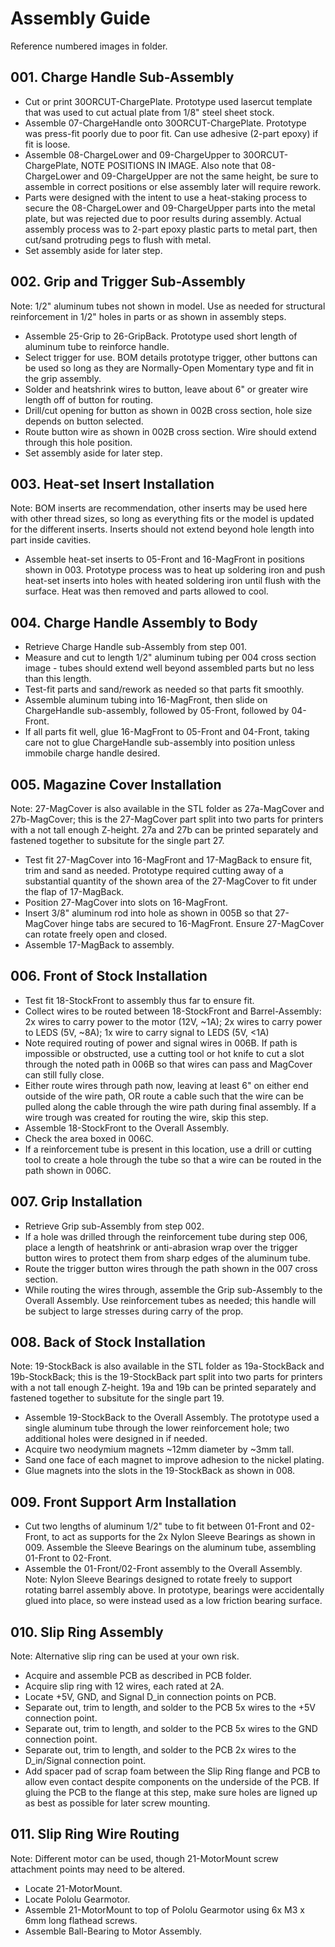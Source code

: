 # Assembly Guide
Reference numbered images in folder.

## 001. Charge Handle Sub-Assembly
- Cut or print 30ORCUT-ChargePlate. Prototype used lasercut template that was used to cut actual plate from 1/8" steel sheet stock.
- Assemble 07-ChargeHandle onto 30ORCUT-ChargePlate. Prototype was press-fit poorly due to poor fit. Can use adhesive (2-part epoxy) if fit is loose.
- Assemble 08-ChargeLower and 09-ChargeUpper to 30ORCUT-ChargePlate, NOTE POSITIONS IN IMAGE. Also note that 08-ChargeLower and 09-ChargeUpper are not the same height, be sure to assemble in correct positions or else assembly later will require rework.
- Parts were designed with the intent to use a heat-staking process to secure the 08-ChargeLower and 09-ChargeUpper parts into the metal plate, but was rejected due to poor results during assembly. Actual assembly process was to 2-part epoxy plastic parts to metal part, then cut/sand protruding pegs to flush with metal.
- Set assembly aside for later step.

## 002. Grip and Trigger Sub-Assembly
Note: 1/2" aluminum tubes not shown in model. Use as needed for structural reinforcement in 1/2" holes in parts or as shown in assembly steps.
- Assemble 25-Grip to 26-GripBack. Prototype used short length of aluminum tube to reinforce handle.
- Select trigger for use. BOM details prototype trigger, other buttons can be used so long as they are Normally-Open Momentary type and fit in the grip assembly.
- Solder and heatshrink wires to button, leave about 6" or greater wire length off of button for routing.
- Drill/cut opening for button as shown in 002B cross section, hole size depends on button selected.
- Route button wire as shown in 002B cross section. Wire should extend through this hole position.
- Set assembly aside for later step.

## 003. Heat-set Insert Installation
Note: BOM inserts are recommendation, other inserts may be used here with other thread sizes, so long as everything fits or the model is updated for the different inserts. Inserts should not extend beyond hole length into part inside cavities.
- Assemble heat-set inserts to 05-Front and 16-MagFront in positions shown in 003. Prototype process was to heat up soldering iron and push heat-set inserts into holes with heated soldering iron until flush with the surface. Heat was then removed and parts allowed to cool.

## 004. Charge Handle Assembly to Body
- Retrieve Charge Handle sub-Assembly from step 001.
- Measure and cut to length 1/2" aluminum tubing per 004 cross section image - tubes should extend well beyond assembled parts but no less than this length. 
- Test-fit parts and sand/rework as needed so that parts fit smoothly.
- Assemble aluminum tubing into 16-MagFront, then slide on ChargeHandle sub-assembly, followed by 05-Front, followed by 04-Front.
- If all parts fit well, glue 16-MagFront to 05-Front and 04-Front, taking care not to glue ChargeHandle sub-assembly into position unless immobile charge handle desired.

## 005. Magazine Cover Installation
Note: 27-MagCover is also available in the STL folder as 27a-MagCover and 27b-MagCover; this is the 27-MagCover part split into two parts for printers with a not tall enough Z-height. 27a and 27b can be printed separately and fastened together to subsitute for the single part 27. 
- Test fit 27-MagCover into 16-MagFront and 17-MagBack to ensure fit, trim and sand as needed. Prototype required cutting away of a substantial quantity of the shown area of the 27-MagCover to fit under the flap of 17-MagBack.
- Position 27-MagCover into slots on 16-MagFront.
- Insert 3/8" aluminum rod into hole as shown in 005B so that 27-MagCover hinge tabs are secured to 16-MagFront. Ensure 27-MagCover can rotate freely open and closed.
- Assemble 17-MagBack to assembly.

## 006. Front of Stock Installation
- Test fit 18-StockFront to assembly thus far to ensure fit.
- Collect wires to be routed between 18-StockFront and Barrel-Assembly: 2x wires to carry power to the motor (12V, ~1A); 2x wires to carry power to LEDS (5V, ~8A); 1x wire to carry signal to LEDS (5V, <1A)
- Note required routing of power and signal wires in 006B. If path is impossible or obstructed, use a cutting tool or hot knife to cut a slot through the noted path in 006B so that wires can pass and MagCover can still fully close.
- Either route wires through path now, leaving at least 6" on either end outside of the wire path, OR route a cable such that the wire can be pulled along the cable through the wire path during final assembly. If a wire trough was created for routing the wire, skip this step.
- Assemble 18-StockFront to the Overall Assembly.
- Check the area boxed in 006C.
- If a reinforcement tube is present in this location, use a drill or cutting tool to create a hole through the tube so that a wire can be routed in the path shown in 006C.

## 007. Grip Installation
- Retrieve Grip sub-Assembly from step 002. 
- If a hole was drilled through the reinforcement tube during step 006, place a length of heatshrink or anti-abrasion wrap over the trigger button wires to protect them from sharp edges of the aluminum tube.
- Route the trigger button wires through the path shown in the 007 cross section.
- While routing the wires through, assemble the Grip sub-Assembly to the Overall Assembly. Use reinforcement tubes as needed; this handle will be subject to large stresses during carry of the prop.

## 008. Back of Stock Installation
Note: 19-StockBack is also available in the STL folder as 19a-StockBack and 19b-StockBack; this is the 19-StockBack part split into two parts for printers with a not tall enough Z-height. 19a and 19b can be printed separately and fastened together to subsitute for the single part 19.
- Assemble 19-StockBack to the Overall Assembly. The prototype used a single aluminum tube through the lower reinforcement hole; two additional holes were designed in if needed.
- Acquire two neodymium magnets ~12mm diameter by ~3mm tall.
- Sand one face of each magnet to improve adhesion to the nickel plating.
- Glue magnets into the slots in the 19-StockBack as shown in 008.

## 009. Front Support Arm Installation
- Cut two lengths of aluminum 1/2" tube to fit between 01-Front and 02-Front, to act as supports for the 2x Nylon Sleeve Bearings as shown in 009. Assemble the Sleeve Bearings on the aluminum tube, assembling 01-Front to 02-Front.
- Assemble the 01-Front/02-Front assembly to the Overall Assembly.
Note: Nylon Sleeve Bearings designed to rotate freely to support rotating barrel assembly above. In prototype, bearings were accidentally glued into place, so were instead used as a low friction bearing surface.

## 010. Slip Ring Assembly
Note: Alternative slip ring can be used at your own risk.
- Acquire and assemble PCB as described in PCB folder.
- Acquire slip ring with 12 wires, each rated at 2A. 
- Locate +5V, GND, and Signal D_in connection points on PCB.
- Separate out, trim to length, and solder to the PCB 5x wires to the +5V connection point.
- Separate out, trim to length, and solder to the PCB 5x wires to the GND connection point.
- Separate out, trim to length, and solder to the PCB 2x wires to the D_in/Signal connection point.
- Add spacer pad of scrap foam between the Slip Ring flange and PCB to allow even contact despite components on the underside of the PCB. If gluing the PCB to the flange at this step, make sure holes are ligned up as best as possible for later screw mounting.

## 011. Slip Ring Wire Routing
Note: Different motor can be used, though 21-MotorMount screw attachment points may need to be altered.
- Locate 21-MotorMount.
- Locate Pololu Gearmotor. 
- Assemble 21-MotorMount to top of Pololu Gearmotor using 6x M3 x 6mm long flathead screws. 
- Assemble Ball-Bearing to Motor Assembly.
